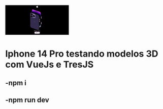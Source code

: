 <img src="./apple.png" width="200px" />

# Iphone 14 Pro testando modelos 3D com VueJs e TresJS

###
## -npm i
## -npm run dev
##
